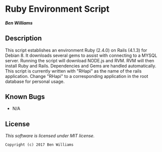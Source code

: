 # Ruby Environment Script

#### _Ben Williams_

## Description
This script establishes an environment Ruby (2.4.0) on Rails (4.1.3) for Debian 8. It downloads several gems to assist with connecting to a MYSQL server. Running the script will download NODE.js and RVM. RVM will then install Ruby and Rails. Dependencies and Gems are handled automatically. This script is currently written with "RHapi" as the name of the rails application. Change "RHapi" to a corresponding application in the root database for personal usage.

## Known Bugs
* N/A

## License
*This software is licensed under MIT license.*

```
Copyright (c) 2017 Ben Williams
```
